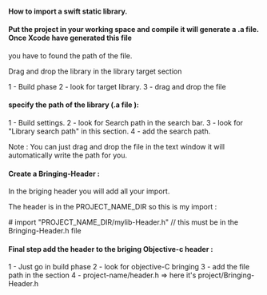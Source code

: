 

#### How to import a swift static library. 


#### Put the project in your working space and compile it will generate a .a file. Once Xcode have generated this file 
you have to found the path of the file. 

 Drag and drop the library in the library target section 

1 - Build phase 
2 - look for target library.
3 - drag and drop the file 

#### specify the path of the library  (.a file ): 

1 - Build settings.
2 - look for Search path in the search bar.
3 - look for "Library search path" in this section.
4 - add the search path. 


Note : You can just drag and drop the file in the text window it will automatically write the path for you.

#### Create a Bringing-Header :

In the briging header you will add all your import. 

The header is in the PROJECT_NAME_DIR so this is my import :

\# import "PROJECT_NAME_DIR/mylib-Header.h" // this must be in the Bringing-Header.h file 


#### Final step add the header to the briging Objective-c header : 

1 - Just go in build phase
2 - look for objective-C bringing 
3 - add the file path in the section 
4 - project-name/header.h => here it's project/Bringing-Header.h

